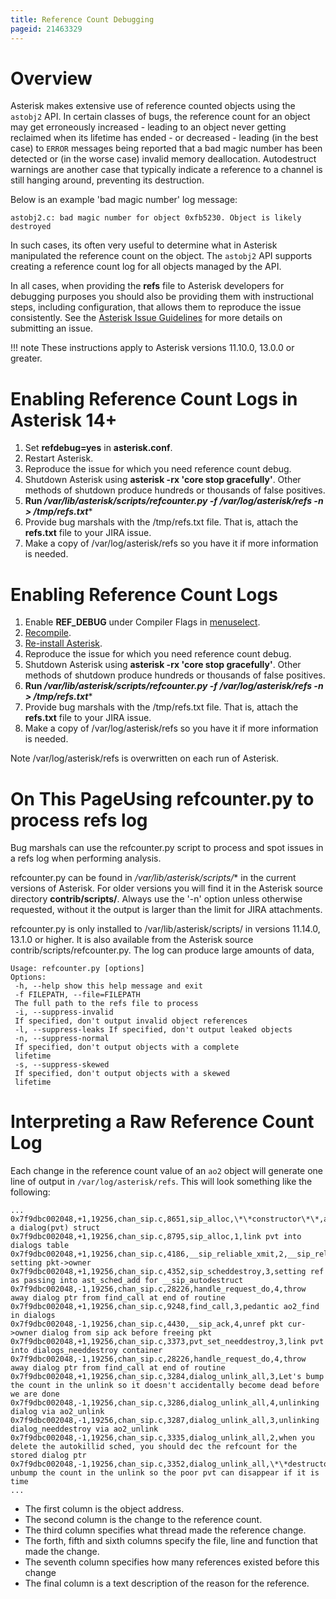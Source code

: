 ```yaml
---
title: Reference Count Debugging
pageid: 21463329
---
```


Overview
========

Asterisk makes extensive use of reference counted objects using the `astobj2` API. In certain classes of bugs, the reference count for an object may get erroneously increased - leading to an object never getting reclaimed when its lifetime has ended - or decreased - leading (in the best case) to `ERROR` messages being reported that a bad magic number has been detected or (in the worse case) invalid memory deallocation. Autodestruct warnings are another case that typically indicate a reference to a channel is still hanging around, preventing its destruction.

Below is an example 'bad magic number' log message:

```
astobj2.c: bad magic number for object 0xfb5230. Object is likely destroyed

```

In such cases, its often very useful to determine what in Asterisk manipulated the reference count on the object. The `astobj2` API supports creating a reference count log for all objects managed by the API.

In all cases, when providing the **refs** file to Asterisk developers for debugging purposes you should also be providing them with instructional steps, including configuration, that allows them to reproduce the issue consistently. See the [Asterisk Issue Guidelines](/Asterisk-Community/Asterisk-Issue-Guidelines) for more details on submitting an issue.

!!! note 
    These instructions apply to Asterisk versions 11.10.0, 13.0.0 or greater.

[//]: # (end-note)

Enabling Reference Count Logs in Asterisk 14+
=============================================

1. Set **refdebug=yes** in **asterisk.conf**.
2. Restart Asterisk.
3. Reproduce the issue for which you need reference count debug.
4. Shutdown Asterisk using **asterisk -rx 'core stop gracefully'**.  Other methods of shutdown produce hundreds or thousands of false positives.
5. **Run  */var/lib/asterisk/scripts/refcounter.py -f /var/log/asterisk/refs -n > /tmp/refs.txt****
6. Provide bug marshals with the /tmp/refs.txt file. That is, attach the **refs.txt** file to your JIRA issue.
7. Make a copy of /var/log/asterisk/refs so you have it if more information is needed.

Enabling Reference Count Logs
=============================

1. Enable **REF_DEBUG** under Compiler Flags in [menuselect](/Getting-Started/Installing-Asterisk/Installing-Asterisk-From-Source/Using-Menuselect-to-Select-Asterisk-Options).
2. [Recompile](/Getting-Started/Installing-Asterisk/Installing-Asterisk-From-Source).
3. [Re-install Asterisk](/Getting-Started/Installing-Asterisk/Installing-Asterisk-From-Source).
4. Reproduce the issue for which you need reference count debug.
5. Shutdown Asterisk using **asterisk -rx 'core stop gracefully'**.  Other methods of shutdown produce hundreds or thousands of false positives.
6. **Run  */var/lib/asterisk/scripts/refcounter.py -f /var/log/asterisk/refs -n > /tmp/refs.txt****
7. Provide bug marshals with the /tmp/refs.txt file. That is, attach the **refs.txt** file to your JIRA issue.
8. Make a copy of /var/log/asterisk/refs so you have it if more information is needed.

Note /var/log/asterisk/refs is overwritten on each run of Asterisk.

On This PageUsing refcounter.py to process refs log
=======================================

Bug marshals can use the refcounter.py script to process and spot issues in a refs log when performing analysis.

refcounter.py can be found in  */var/lib/asterisk/scripts/** in the current versions of Asterisk.  For older versions you will find it in the Asterisk source directory **contrib/scripts/**.  Always use the '-n' option unless otherwise requested, without it the output is larger than the limit for JIRA attachments.

refcounter.py is only installed to /var/lib/asterisk/scripts/ in versions 11.14.0, 13.1.0 or higher.  It is also available from the Asterisk source contrib/scripts/refcounter.py.  The log can produce large amounts of data,

```
Usage: refcounter.py [options]
Options:
 -h, --help show this help message and exit
 -f FILEPATH, --file=FILEPATH
 The full path to the refs file to process
 -i, --suppress-invalid
 If specified, don't output invalid object references
 -l, --suppress-leaks If specified, don't output leaked objects
 -n, --suppress-normal
 If specified, don't output objects with a complete
 lifetime
 -s, --suppress-skewed
 If specified, don't output objects with a skewed
 lifetime

```

Interpreting a Raw Reference Count Log
======================================

Each change in the reference count value of an `ao2` object will generate one line of output in `/var/log/asterisk/refs`. This will look something like the following:

```
...
0x7f9dbc002048,+1,19256,chan_sip.c,8651,sip_alloc,\*\*constructor\*\*,allocate a dialog(pvt) struct
0x7f9dbc002048,+1,19256,chan_sip.c,8795,sip_alloc,1,link pvt into dialogs table
0x7f9dbc002048,+1,19256,chan_sip.c,4186,__sip_reliable_xmit,2,__sip_reliable_xmit: setting pkt->owner
0x7f9dbc002048,+1,19256,chan_sip.c,4352,sip_scheddestroy,3,setting ref as passing into ast_sched_add for __sip_autodestruct
0x7f9dbc002048,-1,19256,chan_sip.c,28226,handle_request_do,4,throw away dialog ptr from find_call at end of routine
0x7f9dbc002048,+1,19256,chan_sip.c,9248,find_call,3,pedantic ao2_find in dialogs
0x7f9dbc002048,-1,19256,chan_sip.c,4430,__sip_ack,4,unref pkt cur->owner dialog from sip ack before freeing pkt
0x7f9dbc002048,+1,19256,chan_sip.c,3373,pvt_set_needdestroy,3,link pvt into dialogs_needdestroy container
0x7f9dbc002048,-1,19256,chan_sip.c,28226,handle_request_do,4,throw away dialog ptr from find_call at end of routine
0x7f9dbc002048,+1,19256,chan_sip.c,3284,dialog_unlink_all,3,Let's bump the count in the unlink so it doesn't accidentally become dead before we are done
0x7f9dbc002048,-1,19256,chan_sip.c,3286,dialog_unlink_all,4,unlinking dialog via ao2_unlink
0x7f9dbc002048,-1,19256,chan_sip.c,3287,dialog_unlink_all,3,unlinking dialog_needdestroy via ao2_unlink
0x7f9dbc002048,-1,19256,chan_sip.c,3335,dialog_unlink_all,2,when you delete the autokillid sched, you should dec the refcount for the stored dialog ptr
0x7f9dbc002048,-1,19256,chan_sip.c,3352,dialog_unlink_all,\*\*destructor\*\*,Let's unbump the count in the unlink so the poor pvt can disappear if it is time
...

```

* The first column is the object address.
* The second column is the change to the reference count.
* The third column specifies what thread made the reference change.
* The forth, fifth and sixth columns specify the file, line and function that made the change.
* The seventh column specifies how many references existed before this change
* The final column is a text description of the reason for the reference.
